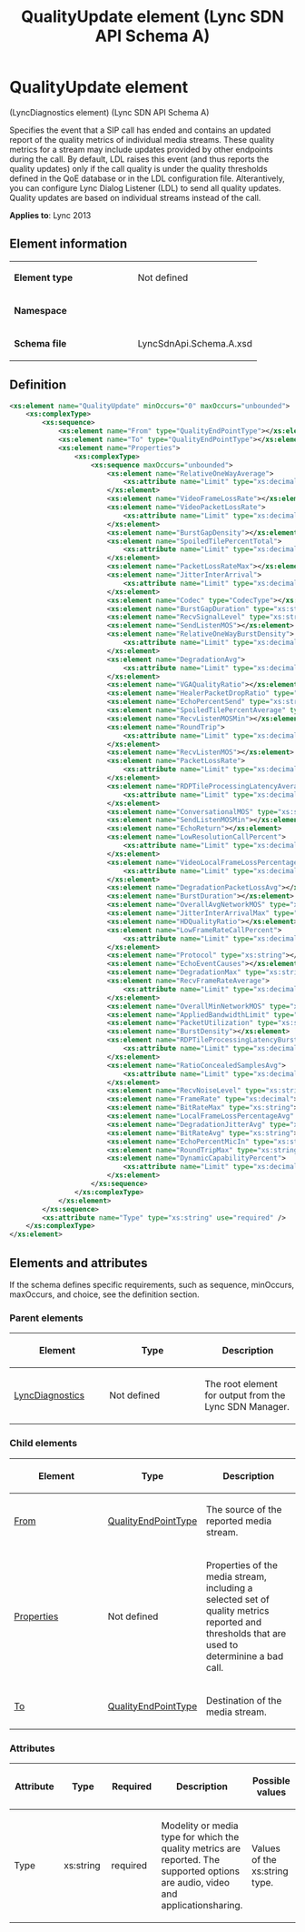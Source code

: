 ﻿---
title: QualityUpdate element  (Lync SDN API Schema A)
TOCTitle: QualityUpdate element
ms:assetid: 4948a34e-0ffe-2282-2e77-010f3db136db
ms:mtpsurl: https://msdn.microsoft.com/library/Dn439275(v=office.15)
ms:contentKeyID: 57261011
ms.date: 07/24/2014
mtps_version: v=office.15
dev_langs:
- xml
---

# QualityUpdate element 

(LyncDiagnostics element) (Lync SDN API Schema A)

Specifies the event that a SIP call has ended and contains an updated report of the quality metrics of individual media streams. These quality metrics for a stream may include updates provided by other endpoints during the call. By default, LDL raises this event (and thus reports the quality updates) only if the call quality is under the quality thresholds defined in the QoE database or in the LDL configuration file. Alterantively, you can configure Lync Dialog Listener (LDL) to send all quality updates. Quality updates are based on individual streams instead of the call.


**Applies to**: Lync 2013

## Element information

<table>
<colgroup>
<col style="width: 50%" />
<col style="width: 50%" />
</colgroup>
<tbody>
<tr class="odd">
<td><p><strong>Element type</strong></p></td>
<td><p>Not defined</p></td>
</tr>
<tr class="even">
<td><p><strong>Namespace</strong></p></td>
<td><p></p></td>
</tr>
<tr class="odd">
<td><p><strong>Schema file</strong></p></td>
<td><p>LyncSdnApi.Schema.A.xsd</p></td>
</tr>
</tbody>
</table>


## Definition

```xml
<xs:element name="QualityUpdate" minOccurs="0" maxOccurs="unbounded">
    <xs:complexType>
        <xs:sequence>
            <xs:element name="From" type="QualityEndPointType"></xs:element>
            <xs:element name="To" type="QualityEndPointType"></xs:element>
            <xs:element name="Properties">
                <xs:complexType>
                    <xs:sequence maxOccurs="unbounded">
                        <xs:element name="RelativeOneWayAverage">
                            <xs:attribute name="Limit" type="xs:decimal" use="optional" />
                        </xs:element>
                        <xs:element name="VideoFrameLossRate"></xs:element>
                        <xs:element name="VideoPacketLossRate">
                            <xs:attribute name="Limit" type="xs:decimal" use="optional" />
                        </xs:element>
                        <xs:element name="BurstGapDensity"></xs:element>
                        <xs:element name="SpoiledTilePercentTotal">
                            <xs:attribute name="Limit" type="xs:decimal" use="optional" />
                        </xs:element>
                        <xs:element name="PacketLossRateMax"></xs:element>
                        <xs:element name="JitterInterArrival">
                            <xs:attribute name="Limit" type="xs:decimal" use="optional" />
                        </xs:element>
                        <xs:element name="Codec" type="CodecType"></xs:element>
                        <xs:element name="BurstGapDuration" type="xs:string"></xs:element>
                        <xs:element name="RecvSignalLevel" type="xs:string"></xs:element>
                        <xs:element name="SendListenMOS"></xs:element>
                        <xs:element name="RelativeOneWayBurstDensity">
                            <xs:attribute name="Limit" type="xs:decimal" use="optional" />
                        </xs:element>
                        <xs:element name="DegradationAvg">
                            <xs:attribute name="Limit" type="xs:decimal" use="optional" />
                        </xs:element>
                        <xs:element name="VGAQualityRatio"></xs:element>
                        <xs:element name="HealerPacketDropRatio" type="xs:string"></xs:element>
                        <xs:element name="EchoPercentSend" type="xs:string"></xs:element>
                        <xs:element name="SpoiledTilePercentAverage" type="xs:decimal"></xs:element>
                        <xs:element name="RecvListenMOSMin"></xs:element>
                        <xs:element name="RoundTrip">
                            <xs:attribute name="Limit" type="xs:decimal" use="optional" />
                        </xs:element>
                        <xs:element name="RecvListenMOS"></xs:element>
                        <xs:element name="PacketLossRate">
                            <xs:attribute name="Limit" type="xs:decimal" use="optional" />
                        </xs:element>
                        <xs:element name="RDPTileProcessingLatencyAverage">
                            <xs:attribute name="Limit" type="xs:decimal" use="optional" />
                        </xs:element>
                        <xs:element name="ConversationalMOS" type="xs:string"></xs:element>
                        <xs:element name="SendListenMOSMin"></xs:element>
                        <xs:element name="EchoReturn"></xs:element>
                        <xs:element name="LowResolutionCallPercent">
                            <xs:attribute name="Limit" type="xs:decimal" use="optional" />
                        </xs:element>
                        <xs:element name="VideoLocalFrameLossPercentageAvg">
                            <xs:attribute name="Limit" type="xs:decimal" use="optional" />
                        </xs:element>
                        <xs:element name="DegradationPacketLossAvg"></xs:element>
                        <xs:element name="BurstDuration"></xs:element>
                        <xs:element name="OverallAvgNetworkMOS" type="xs:string"></xs:element>
                        <xs:element name="JitterInterArrivalMax" type="xs:string"></xs:element>
                        <xs:element name="HDQualityRatio"></xs:element>
                        <xs:element name="LowFrameRateCallPercent">
                            <xs:attribute name="Limit" type="xs:decimal" use="optional" />
                        </xs:element>
                        <xs:element name="Protocol" type="xs:string"></xs:element>
                        <xs:element name="EchoEventCauses"></xs:element>
                        <xs:element name="DegradationMax" type="xs:string"></xs:element>
                        <xs:element name="RecvFrameRateAverage">
                            <xs:attribute name="Limit" type="xs:decimal" use="optional" />
                        </xs:element>
                        <xs:element name="OverallMinNetworkMOS" type="xs:string"></xs:element>
                        <xs:element name="AppliedBandwidthLimit" type="xs:unsignedInt" minOccurs="0"></xs:element>
                        <xs:element name="PacketUtilization" type="xs:string"></xs:element>
                        <xs:element name="BurstDensity"></xs:element>
                        <xs:element name="RDPTileProcessingLatencyBurstDensity">
                            <xs:attribute name="Limit" type="xs:decimal" use="optional" />
                        </xs:element>
                        <xs:element name="RatioConcealedSamplesAvg">
                            <xs:attribute name="Limit" type="xs:decimal" use="optional" />
                        </xs:element>
                        <xs:element name="RecvNoiseLevel" type="xs:string"></xs:element>
                        <xs:element name="FrameRate" type="xs:decimal"></xs:element>
                        <xs:element name="BitRateMax" type="xs:string"></xs:element>
                        <xs:element name="LocalFrameLossPercentageAvg" type="xs:string"></xs:element>
                        <xs:element name="DegradationJitterAvg" type="xs:string"></xs:element>
                        <xs:element name="BitRateAvg" type="xs:string"></xs:element>
                        <xs:element name="EchoPercentMicIn" type="xs:string"></xs:element>
                        <xs:element name="RoundTripMax" type="xs:string"></xs:element>
                        <xs:element name="DynamicCapabilityPercent">
                            <xs:attribute name="Limit" type="xs:decimal" use="optional" />
                        </xs:element>
                    </xs:sequence>
                </xs:complexType>
            </xs:element>
        </xs:sequence>
        <xs:attribute name="Type" type="xs:string" use="required" />
    </xs:complexType>
</xs:element>
```

## Elements and attributes

If the schema defines specific requirements, such as sequence, minOccurs, maxOccurs, and choice, see the definition section.

### Parent elements

<table>
<colgroup>
<col style="width: 33%" />
<col style="width: 33%" />
<col style="width: 33%" />
</colgroup>
<thead>
<tr class="header">
<th><p>Element</p></th>
<th><p>Type</p></th>
<th><p>Description</p></th>
</tr>
</thead>
<tbody>
<tr class="odd">
<td><p><a href="lyncdiagnostics-element-lync-sdn-api-schema-a.md">LyncDiagnostics</a></p></td>
<td><p>Not defined</p></td>
<td><p>The root element for output from the Lync SDN Manager.</p></td>
</tr>
</tbody>
</table>


### Child elements

<table>
<colgroup>
<col style="width: 33%" />
<col style="width: 33%" />
<col style="width: 33%" />
</colgroup>
<thead>
<tr class="header">
<th><p>Element</p></th>
<th><p>Type</p></th>
<th><p>Description</p></th>
</tr>
</thead>
<tbody>
<tr class="odd">
<td><p><a href="from-element-qualityupdate-element-sdn-api-schema-a.md">From</a></p></td>
<td><p><a href="qualityendpointtype-complextype-lync-sdn-api-schema-a.md">QualityEndPointType</a></p></td>
<td><p>The source of the reported media stream.</p></td>
</tr>
<tr class="even">
<td><p><a href="properties-element-qualityupdate-element-sdn-api-schema-a.md">Properties</a></p></td>
<td><p>Not defined</p></td>
<td><p>Properties of the media stream, including a selected set of quality metrics reported and thresholds that are used to determinine a bad call.</p></td>
</tr>
<tr class="odd">
<td><p><a href="to-element-qualityupdate-element-sdn-api-schema-a.md">To</a></p></td>
<td><p><a href="qualityendpointtype-complextype-lync-sdn-api-schema-a.md">QualityEndPointType</a></p></td>
<td><p>Destination of the media stream.</p></td>
</tr>
</tbody>
</table>


### Attributes

<table>
<colgroup>
<col style="width: 20%" />
<col style="width: 20%" />
<col style="width: 20%" />
<col style="width: 20%" />
<col style="width: 20%" />
</colgroup>
<thead>
<tr class="header">
<th><p>Attribute</p></th>
<th><p>Type</p></th>
<th><p>Required</p></th>
<th><p>Description</p></th>
<th><p>Possible values</p></th>
</tr>
</thead>
<tbody>
<tr class="odd">
<td><p>Type</p></td>
<td><p>xs:string</p></td>
<td><p>required</p></td>
<td><p>Modelity or media type for which the quality metrics are reported. The supported options are audio, video and applicationsharing.</p></td>
<td><p>Values of the xs:string type.</p></td>
</tr>
</tbody>
</table>

